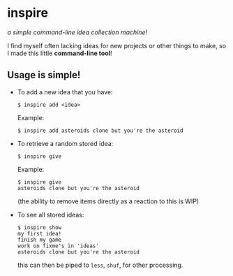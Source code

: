 # inspire

*a simple command-line idea collection machine!*


I find myself often lacking ideas for new projects or other things to make, so I made this little **command-line tool**!


## Usage is simple!

* To add a new idea that you have:

    ```
    $ inspire add <idea>
    ```

    Example:

    ```
    $ inspire add asteroids clone but you're the asteroid
    ```

* To retrieve a random stored idea:
    
    ```
    $ inspire give
    ```

    Example:

    ```
    $ inspire give
    asteroids clone but you're the asteroid
    ```

    (the ability to remove items directly as a reaction to this is WIP)

* To see all stored ideas:
    
    ```
    $ inspire show
    my first idea!
    finish my game
    work on fixme's in 'ideas'
    asteroids clone but you're the asteroid
    ```

    this can then be piped to `less`, `shuf`, for other processing. 


